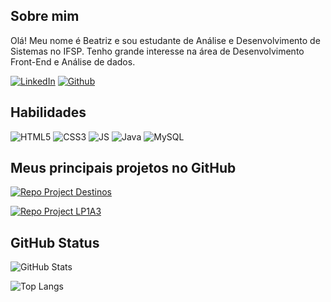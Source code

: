 
## Sobre mim
Olá! Meu nome é Beatriz e sou estudante de Análise e Desenvolvimento de Sistemas no IFSP. 
Tenho grande interesse na área de Desenvolvimento Front-End e Análise de dados.

[![LinkedIn](https://img.shields.io/badge/LinkedIn-000?style=for-the-badge&logo=linkedin&logoColor=0E76A8)](https://www.linkedin.com/in/beatrizandradeb/) 
[![Github](https://img.shields.io/badge/Github-000?style=for-the-badge&logo=github&logoColor=)](https://github.com/betatrix)


##  Habilidades
![HTML5](https://img.shields.io/badge/HTML5-000?style=for-the-badge&logo=html5)
![CSS3](https://img.shields.io/badge/css-000?style=for-the-badge&logo=CSS3)
![JS](https://img.shields.io/badge/JAVASCRIPT-000?style=for-the-badge&logo=Javascript&)
![Java](https://img.shields.io/badge/JAVA-000?style=for-the-badge&logo=openjdk&)
![MySQL](https://img.shields.io/badge/mysql-000.svg?style=for-the-badge&logo=mysql&logoColor=white)


## Meus principais projetos no GitHub
[![Repo Project Destinos](https://github-readme-stats.vercel.app/api/pin/?username=betatrix&repo=Project_Destinos_de_Hermes&bg_color=000&border_color=30A3DC&show_icons=true&icon_color=30A3DC&title_color=E94D5F&text_color=FFF)](https://github.com/betatrix/Project_Destinos_de_Hermes)

[![Repo Project LP1A3](https://github-readme-stats.vercel.app/api/pin/?username=betatrix&repo=Project_LP1A3&bg_color=000&border_color=30A3DC&show_icons=true&icon_color=30A3DC&title_color=E94D5F&text_color=FFF)](https://github.com/betatrix/Project_LP1A3/tree/main)


## GitHub Status
![GitHub Stats](https://github-readme-stats.vercel.app/api?username=betatrix&theme=transparent&bg_color=000&border_color=E94D5F&show_icons=true&icon_color=30A3DC&title_color=E94D5F&text_color=FFF)

![Top Langs](https://github-readme-stats-git-masterrstaa-rickstaa.vercel.app/api/top-langs/?username=betatrix&layout=compact&bg_color=000&border_color=E94D5F&title_color=E94D5F&text_color=FFF)

